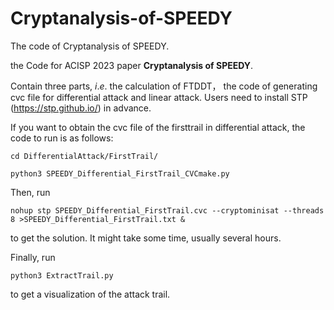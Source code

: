 # Cryptanalysis-of-SPEEDY
The code of Cryptanalysis of SPEEDY.


the Code for ACISP 2023 paper __Cryptanalysis of SPEEDY__.

Contain three parts, $i.e.$ the calculation of FTDDT， the code of generating cvc file for differential attack and linear attack. Users need to install STP (https://stp.github.io/) in advance.

If you want to obtain the cvc file of the firsttrail in differential attack, the code to run is as follows:

```
cd DifferentialAttack/FirstTrail/

python3 SPEEDY_Differential_FirstTrail_CVCmake.py
```

Then, run

```
nohup stp SPEEDY_Differential_FirstTrail.cvc --cryptominisat --threads 8 >SPEEDY_Differential_FirstTrail.txt &
```

to get the solution. It might take some time, usually several hours.

Finally, run 

```
python3 ExtractTrail.py
```
to get a visualization of the attack trail.

